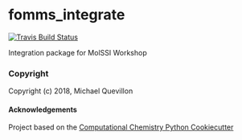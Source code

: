 fomms_integrate
==============================
[//]: # (Badges)
[![Travis Build Status](https://travis-ci.org/REPLACE_WITH_OWNER_ACCOUNT/fomms_integrate.png)](https://travis-ci.org/mquevill/fomms_integrate)

Integration package for MolSSI Workshop

### Copyright

Copyright (c) 2018, Michael Quevillon


#### Acknowledgements
 
Project based on the 
[Computational Chemistry Python Cookiecutter](https://github.com/choderalab/cookiecutter-python-comp-chem)
